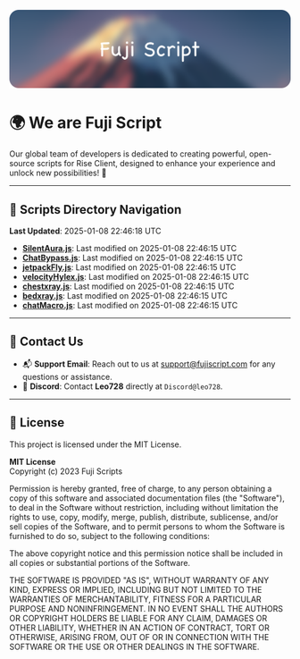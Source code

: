 ![Banner](.github/b.webp)

# 🌍 **We are Fuji Script**

Our global team of developers is dedicated to creating powerful, open-source scripts for Rise Client, designed to enhance your experience and unlock new possibilities! 🌟

---
<!-- SCRIPTS_NAVIGATION_START -->
## 📂 **Scripts Directory Navigation**

**Last Updated**: 2025-01-08 22:46:18 UTC

- **[SilentAura.js](scripts/SilentAura.js)**: Last modified on 2025-01-08 22:46:15 UTC
- **[ChatBypass.js](scripts/ChatBypass.js)**: Last modified on 2025-01-08 22:46:15 UTC
- **[jetpackFly.js](scripts/jetpackFly.js)**: Last modified on 2025-01-08 22:46:15 UTC
- **[velocityHylex.js](scripts/velocityHylex.js)**: Last modified on 2025-01-08 22:46:15 UTC
- **[chestxray.js](scripts/chestxray.js)**: Last modified on 2025-01-08 22:46:15 UTC
- **[bedxray.js](scripts/bedxray.js)**: Last modified on 2025-01-08 22:46:15 UTC
- **[chatMacro.js](scripts/chatMacro.js)**: Last modified on 2025-01-08 22:46:15 UTC

<!-- SCRIPTS_NAVIGATION_END -->

---

## 💬 **Contact Us**  
- 📬 **Support Email**: Reach out to us at [support@fujiscript.com](mailto:support@fujiscript.com) for any questions or assistance.  
- 💬 **Discord**: Contact **Leo728** directly at `Discord@leo728`.

---

## 📜 **License**

This project is licensed under the MIT License.  

**MIT License**  
Copyright (c) 2023 Fuji Scripts  

Permission is hereby granted, free of charge, to any person obtaining a copy of this software and associated documentation files (the "Software"), to deal in the Software without restriction, including without limitation the rights to use, copy, modify, merge, publish, distribute, sublicense, and/or sell copies of the Software, and to permit persons to whom the Software is furnished to do so, subject to the following conditions:  

The above copyright notice and this permission notice shall be included in all copies or substantial portions of the Software.  

THE SOFTWARE IS PROVIDED "AS IS", WITHOUT WARRANTY OF ANY KIND, EXPRESS OR IMPLIED, INCLUDING BUT NOT LIMITED TO THE WARRANTIES OF MERCHANTABILITY, FITNESS FOR A PARTICULAR PURPOSE AND NONINFRINGEMENT. IN NO EVENT SHALL THE AUTHORS OR COPYRIGHT HOLDERS BE LIABLE FOR ANY CLAIM, DAMAGES OR OTHER LIABILITY, WHETHER IN AN ACTION OF CONTRACT, TORT OR OTHERWISE, ARISING FROM, OUT OF OR IN CONNECTION WITH THE SOFTWARE OR THE USE OR OTHER DEALINGS IN THE SOFTWARE.  
